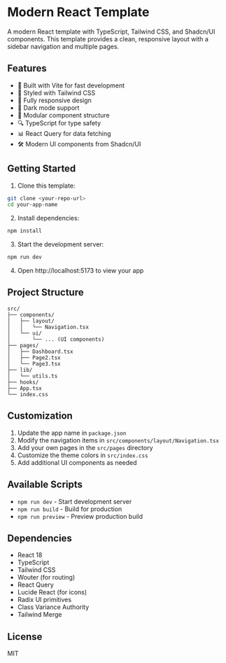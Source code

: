 # Modern React Template

A modern React template with TypeScript, Tailwind CSS, and Shadcn/UI components. This template provides a clean, responsive layout with a sidebar navigation and multiple pages.

## Features

- 🚀 Built with Vite for fast development
- 🎨 Styled with Tailwind CSS
- 📱 Fully responsive design
- 🌙 Dark mode support
- 🧩 Modular component structure
- 🔍 TypeScript for type safety
- 📊 React Query for data fetching
- 🛠 Modern UI components from Shadcn/UI

## Getting Started

1. Clone this template:
```bash
git clone <your-repo-url>
cd your-app-name
```

2. Install dependencies:
```bash
npm install
```

3. Start the development server:
```bash
npm run dev
```

4. Open http://localhost:5173 to view your app

## Project Structure

```
src/
├── components/
│   ├── layout/
│   │   └── Navigation.tsx
│   └── ui/
│       └── ... (UI components)
├── pages/
│   ├── Dashboard.tsx
│   ├── Page2.tsx
│   └── Page3.tsx
├── lib/
│   └── utils.ts
├── hooks/
├── App.tsx
└── index.css
```

## Customization

1. Update the app name in `package.json`
2. Modify the navigation items in `src/components/layout/Navigation.tsx`
3. Add your own pages in the `src/pages` directory
4. Customize the theme colors in `src/index.css`
5. Add additional UI components as needed

## Available Scripts

- `npm run dev` - Start development server
- `npm run build` - Build for production
- `npm run preview` - Preview production build

## Dependencies

- React 18
- TypeScript
- Tailwind CSS
- Wouter (for routing)
- React Query
- Lucide React (for icons)
- Radix UI primitives
- Class Variance Authority
- Tailwind Merge

## License

MIT 